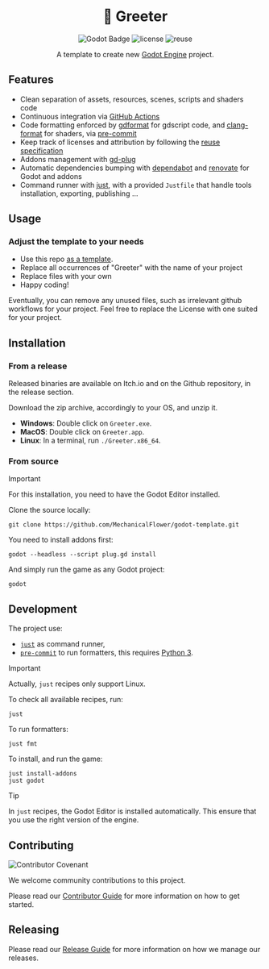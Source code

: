 
<div align="center">

# 📝 Greeter

![Godot Badge](https://img.shields.io/badge/godot-4.2-blue?logo=Godot-Engine&logoColor=white)
![license](https://img.shields.io/badge/license-MIT-green?logo=open-source-initiative&logoColor=white)
![reuse](./.reuse/REUSE-compliant.svg)

A template to create new [Godot Engine](https://godotengine.org/) project.

</div>

## Features

- Clean separation of assets, resources, scenes, scripts and shaders code
- Continuous integration via [GitHub Actions](https://help.github.com/en/actions/)
- Code formatting enforced by [gdformat](https://github.com/Scony/godot-gdscript-toolkit) for gdscript code, and [clang-format](https://clang.llvm.org/docs/ClangFormat.html) for shaders, via [pre-commit](https://github.com/pre-commit/pre-commit)
- Keep track of licenses and attribution by following the [reuse specification](https://reuse.software/spec/)
- Addons management with [gd-plug](https://github.com/imjp94/gd-plug)
- Automatic dependencies bumping with [dependabot](https://docs.github.com/en/code-security/dependabot/working-with-dependabot) and [renovate](https://docs.renovatebot.com/) for Godot and addons
- Command runner with [just](https://just.systems/man/en/), with a provided `Justfile` that handle tools installation, exporting, publishing ...
<!-- - Integrated test suite -->

## Usage

### Adjust the template to your needs

- Use this repo [as a template](https://help.github.com/en/github/creating-cloning-and-archiving-repositories/creating-a-repository-from-a-template).
- Replace all occurrences of "Greeter" with the name of your project
- Replace files with your own
- Happy coding!

Eventually, you can remove any unused files, such as irrelevant github workflows for your project.
Feel free to replace the License with one suited for your project.

## Installation

### From a release

Released binaries are available on Itch.io and
on the Github repository, in the release section.

Download the zip archive, accordingly to your OS, and unzip it.

- **Windows**: Double click on `Greeter.exe`.
- **MacOS**: Double click on `Greeter.app`.
- **Linux**: In a terminal, run `./Greeter.x86_64`.

<!--
### From Snap

With the [Snap command line](https://manpages.ubuntu.com/manpages/focal/en/man8/snap.8.html), run:
```
snap install godot-template
```

To run the game:
```
godot-template.greeter
```
-->

<!--
### From an AppImage

The AppImage is available on the Github
 repository, in the release section.

More details on how to run an AppImage, on the
 [official documentation](https://docs.appimage.org/introduction/quickstart.html#how-to-run-an-appimage).
-->

### From source

> [!IMPORTANT]
> For this installation, you need to have
> the Godot Editor installed.

Clone the source locally:
```
git clone https://github.com/MechanicalFlower/godot-template.git
```

You need to install addons first:
```
godot --headless --script plug.gd install
```

And simply run the game as any Godot project:
```
godot
```

## Development

The project use:
- [`just`](https://just.systems/man/en/) as command runner,
- [`pre-commit`](https://pre-commit.com/) to run formatters, this requires [Python 3](https://docs.python.org/3/).

> [!IMPORTANT]
> Actually, `just` recipes only support Linux.

To check all available recipes, run:
```
just
```

To run formatters:
```
just fmt
```

To install, and run the game:
```
just install-addons
just godot
```

> [!TIP]
> In `just` recipes, the Godot Editor is installed
> automatically. This ensure that you
> use the right version of the engine.

## Contributing

![Contributor Covenant](https://img.shields.io/badge/Contributor%20Covenant-2.1-4baaaa.svg)

We welcome community contributions to this project.

Please read our [Contributor Guide](CONTRIBUTING.md) for more information on how to get started.

## Releasing

Please read our [Release Guide](RELEASING.md) for more information on how we manage our releases.
